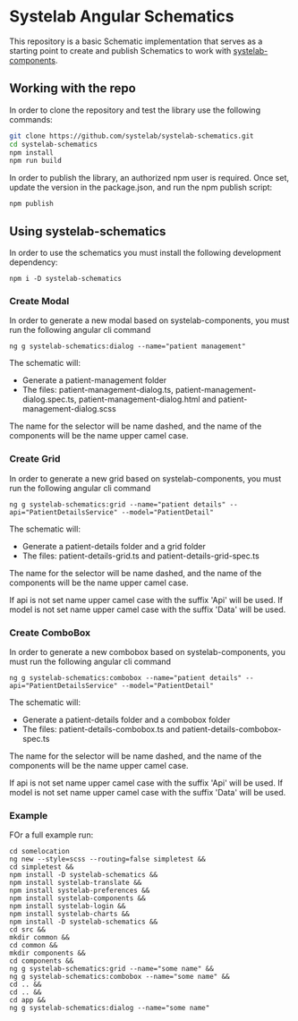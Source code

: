 # Systelab Angular Schematics

This repository is a basic Schematic implementation that serves as a starting point to create and publish Schematics to work with [systelab-components](https://github.com/systelab/systelab-components).

## Working with the repo

In order to clone the repository and test the library use the following commands:

```bash
git clone https://github.com/systelab/systelab-schematics.git
cd systelab-schematics
npm install
npm run build
```

In order to publish the library, an authorized npm user is required. Once set, update the version in the package.json, and run the npm publish script:

```npm
npm publish
```

## Using systelab-schematics

In order to use the schematics you must install the following development dependency:

```
npm i -D systelab-schematics
```

### Create Modal

In order to generate a new modal based on systelab-components, you must run the following angular cli command

```
ng g systelab-schematics:dialog --name="patient management"
```

The schematic will:

- Generate a patient-management folder
- The files: patient-management-dialog.ts, patient-management-dialog.spec.ts, patient-management-dialog.html and patient-management-dialog.scss

The name for the selector will be name dashed, and the name of the components will be the name upper camel case.

### Create Grid

In order to generate a new grid based on systelab-components, you must run the following angular cli command

```
ng g systelab-schematics:grid --name="patient details" --api="PatientDetailsService" --model="PatientDetail"
```

The schematic will:

- Generate a patient-details folder and a grid folder
- The files: patient-details-grid.ts and patient-details-grid-spec.ts

The name for the selector will be name dashed, and the name of the components will be the name upper camel case.

If api is not set name upper camel case with the suffix 'Api' will be used.
If model is not set name upper camel case with the suffix 'Data' will be used.


### Create ComboBox

In order to generate a new combobox based on systelab-components, you must run the following angular cli command

```
ng g systelab-schematics:combobox --name="patient details" --api="PatientDetailsService" --model="PatientDetail"
```

The schematic will:

- Generate a patient-details folder and a combobox folder
- The files: patient-details-combobox.ts and patient-details-combobox-spec.ts

The name for the selector will be name dashed, and the name of the components will be the name upper camel case.

If api is not set name upper camel case with the suffix 'Api' will be used.
If model is not set name upper camel case with the suffix 'Data' will be used.

### Example

FOr a full example run:

```
cd somelocation
ng new --style=scss --routing=false simpletest &&
cd simpletest &&
npm install -D systelab-schematics &&
npm install systelab-translate &&
npm install systelab-preferences &&
npm install systelab-components &&
npm install systelab-login &&
npm install systelab-charts &&
npm install -D systelab-schematics &&
cd src &&
mkdir common &&
cd common &&
mkdir components &&
cd components &&
ng g systelab-schematics:grid --name="some name" &&
ng g systelab-schematics:combobox --name="some name" &&
cd .. &&
cd .. &&
cd app &&
ng g systelab-schematics:dialog --name="some name"

```